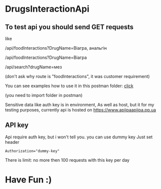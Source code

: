 # DrugsInteractionApi
## To test api you should send GET requests

like

/api/foodInteractions?DrugName=Віагра, анальгін

/api/foodInteractions?DrugName=Віагра

/api/search?drugName=мез

(don't ask why route is "foodInteractions", it was customer requirement)

You can see examples how to use it in this postman folder: [click](https://api.postman.com/collections/22202583-b2b9758e-a6e3-4c09-b191-9b150f3b7b2f?access_key=PMAT-01H5GR5PNB7B7PQRJ57Y0SKRGF)

(you need to import folder in postman)


Sensitive data like auth key is in environment,
As well as host, but it for my testing purposes, currently api is hosted on https://www.apiipaapiipa.pp.ua
## API key
Api require auth key, but i won't tell you. you can use dummy key
Just set header 

````
Authorization="dummy-key"
````

There is limit: no more then 100 requests with this key per day

# Have Fun :)
